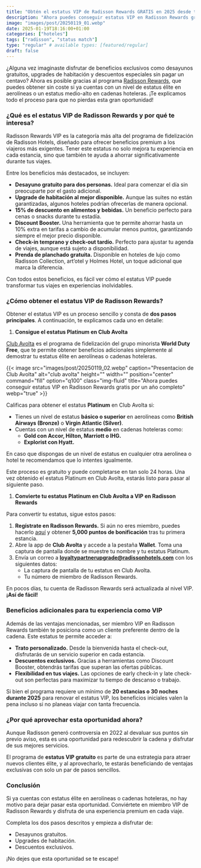 ```yaml
---
title: "Obtén el estatus VIP de Radisson Rewards GRATIS en 2025 desde tu estatus de aerolínea u hotel"
description: "Ahora puedes conseguir estatus VIP en Radisson Rewards gratis por un año completo. Sigue leyendo para descubrir cómo hacerlo."
image: "images/post/20250119_01.webp"
date: 2025-01-19T18:16:00+01:00
categories: ["hoteles"]
tags: ["radisson", "status match"]
type: "regular" # available types: [featured/regular]
draft: false
---
```


¿Alguna vez imaginaste disfrutar de beneficios exclusivos como desayunos gratuitos, upgrades de habitación y descuentos especiales sin pagar un centavo? Ahora es posible gracias al programa [Radisson Rewards](https://www.radissonhotels.com/en-us/radisson-rewards/join?refererCode=6015998094028739), que puedes obtener sin coste si ya cuentas con un nivel de estatus élite en aerolíneas o un estatus medio-alto en cadenas hoteleras. ¡Te explicamos todo el proceso para que no pierdas esta gran oportunidad!

### ¿Qué es el estatus VIP de Radisson Rewards y por qué te interesa?  

Radisson Rewards VIP es la categoría más alta del programa de fidelización de Radisson Hotels, diseñado para ofrecer beneficios premium a los viajeros más exigentes. Tener este estatus no solo mejora tu experiencia en cada estancia, sino que también te ayuda a ahorrar significativamente durante tus viajes.  

Entre los beneficios más destacados, se incluyen:  

- **Desayuno gratuito para dos personas.** Ideal para comenzar el día sin preocuparte por el gasto adicional.  
- **Upgrade de habitación al mejor disponible.** Aunque las suites no están garantizadas, algunos hoteles podrían ofrecerlas de manera opcional.  
- **15% de descuento en alimentos y bebidas.** Un beneficio perfecto para cenas o snacks durante tu estadía.  
- **Discount Booster.** Una herramienta que te permite ahorrar hasta un 10% extra en tarifas a cambio de acumular menos puntos, garantizando siempre el mejor precio disponible.  
- **Check-in temprano y check-out tardío.** Perfecto para ajustar tu agenda de viajes, aunque está sujeto a disponibilidad.  
- **Prenda de planchado gratuita.** Disponible en hoteles de lujo como Radisson Collection, art’otel y Holmes Hotel, un toque adicional que marca la diferencia.  

Con todos estos beneficios, es fácil ver cómo el estatus VIP puede transformar tus viajes en experiencias inolvidables.

### ¿Cómo obtener el estatus VIP de Radisson Rewards?  

Obtener el estatus VIP es un proceso sencillo y consta de **dos pasos principales**. A continuación, te explicamos cada uno en detalle:  

1. **Consigue el estatus Platinum en Club Avolta**  

[Club Avolta](https://www.clubavolta.com/es) es el programa de fidelización del grupo minorista **World Duty Free**, que te permite obtener beneficios adicionales simplemente al demostrar tu estatus élite en aerolíneas o cadenas hoteleras.  

{{< image src="images/post/20250119_02.webp" caption="Presentacion de Club Avolta" alt="club avolta" height="" width="" position="center" command="fill" option="q100" class="img-fluid" title="Ahora puedes conseguir estatus VIP en Radisson Rewards gratis por un año completo" webp="true" >}}

Calificas para obtener el estatus **Platinum** en Club Avolta si:  
- Tienes un nivel de estatus **básico o superior** en aerolíneas como **British Airways (Bronze)** o **Virgin Atlantic (Silver)**.  
- Cuentas con un nivel de estatus **medio** en cadenas hoteleras como:  
  - **Gold con Accor, Hilton, Marriott o IHG.**  
  - **Explorist con Hyatt.**  

En caso que dispongas de un nivel de estatus en cualquier otra aerolinea o hotel te recomendamos que lo intentes igualmente.

Este proceso es gratuito y puede completarse en tan solo 24 horas. Una vez obtenido el estatus Platinum en Club Avolta, estarás listo para pasar al siguiente paso.  

1. **Convierte tu estatus Platinum en Club Avolta a VIP en Radisson Rewards**  

Para convertir tu estatus, sigue estos pasos:  

1. **Regístrate en Radisson Rewards.** Si aún no eres miembro, puedes hacerlo [aquí](https://www.radissonhotels.com/en-us/radisson-rewards/join?refererCode=6015998094028739) y obtener **5,000 puntos de bonificación** tras tu primera estancia.  
2. Abre la app de **Club Avolta** y accede a la pestaña **Wallet**. Toma una captura de pantalla donde se muestre tu nombre y tu estatus Platinum.  
3. Envía un correo a **loyaltypartnerupgrade@radissonhotels.com** con los siguientes datos:  
   - La captura de pantalla de tu estatus en Club Avolta.  
   - Tu número de miembro de Radisson Rewards.  

En pocos días, tu cuenta de Radisson Rewards será actualizada al nivel VIP. **¡Así de fácil!**

### Beneficios adicionales para tu experiencia como VIP  

Además de las ventajas mencionadas, ser miembro VIP en Radisson Rewards también te posiciona como un cliente preferente dentro de la cadena. Este estatus te permite acceder a:  

- **Trato personalizado.** Desde la bienvenida hasta el check-out, disfrutarás de un servicio superior en cada estancia.  
- **Descuentos exclusivos.** Gracias a herramientas como Discount Booster, obtendrás tarifas que superan las ofertas públicas.  
- **Flexibilidad en tus viajes.** Las opciones de early check-in y late check-out son perfectas para maximizar tu tiempo de descanso o trabajo.  

Si bien el programa requiere un mínimo de **20 estancias o 30 noches durante 2025** para renovar el estatus VIP, los beneficios iniciales valen la pena incluso si no planeas viajar con tanta frecuencia.

### ¿Por qué aprovechar esta oportunidad ahora?  

Aunque Radisson generó controversia en 2022 al devaluar sus puntos sin previo aviso, esta es una oportunidad para redescubrir la cadena y disfrutar de sus mejores servicios.  

El programa de **estatus VIP gratuito** es parte de una estrategia para atraer nuevos clientes élite, y al aprovecharlo, te estarás beneficiando de ventajas exclusivas con solo un par de pasos sencillos.  

### Conclusión  

Si ya cuentas con estatus élite en aerolíneas o cadenas hoteleras, no hay motivo para dejar pasar esta oportunidad. Conviértete en miembro VIP de Radisson Rewards y disfruta de una experiencia premium en cada viaje.  

Completa los dos pasos descritos y empieza a disfrutar de:  
- Desayunos gratuitos.  
- Upgrades de habitación.  
- Descuentos exclusivos.  

¡No dejes que esta oportunidad se te escape!